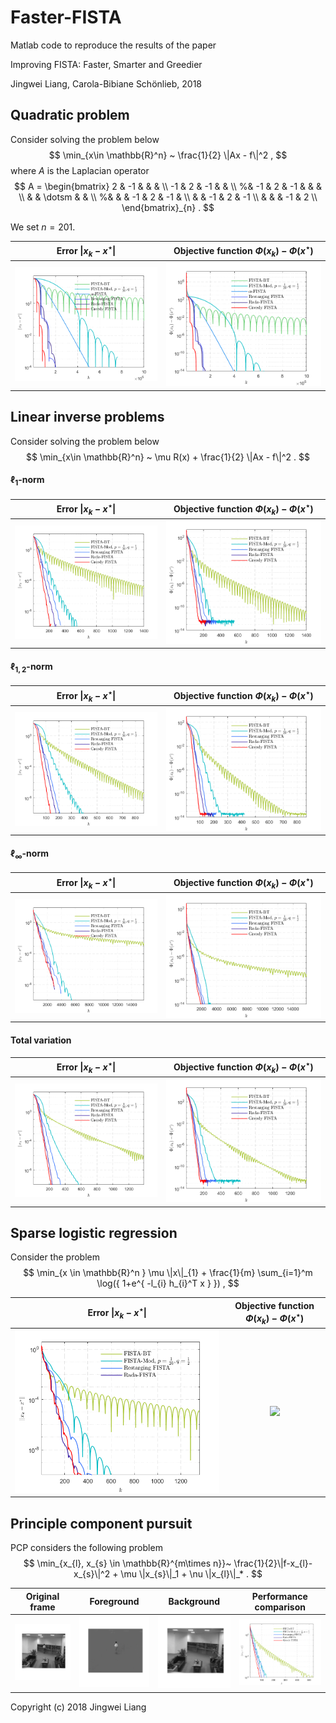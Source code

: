 # Faster-FISTA

Matlab code to reproduce the results of the paper

Improving FISTA: Faster, Smarter and Greedier

Jingwei Liang, Carola-Bibiane Schönlieb, 2018


## Quadratic problem

Consider solving the problem below
$$
\min_{x\in \mathbb{R}^n} ~ \frac{1}{2} \|Ax - f\|^2  ,
$$
where $A$ is the Laplacian operator
$$
A = 
\begin{bmatrix}
2 & -1 & & &    \\
-1 & 2 & -1 & &   \\
%& -1 & 2 & -1 & &  &  \\
&  & \dotsm & & \\
%&  &  & -1 & 2 & -1 &  \\
& & -1 & 2 & -1  \\
& & & -1 & 2  \\
\end{bmatrix}_{n}   .
$$

We set $n = 201$.

 Error $\|x_{k}-x^\star\|$          |  Objective function $\Phi(x_{k}) - \Phi(x^\star)$
:-------------------------:|:-------------------------:
![ ](codes/results/cmp-lse-dk.png)  | ![ ](codes/results/cmp-lse-fk.png) 

## Linear inverse problems

Consider solving the problem below
$$
\min_{x\in \mathbb{R}^n} ~ \mu R(x) + \frac{1}{2} \|Ax - f\|^2  .
$$

#### $\ell_{1}$-norm
 Error $\|x_{k}-x^\star\|$          |  Objective function $\Phi(x_{k}) - \Phi(x^\star)$
:-------------------------:|:-------------------------:
![ ](codes/results/cmp-ip-lasso-dk.png)  | ![ ](codes/results/cmp-ip-lasso-fk.png) 


#### $\ell_{1,2}$-norm
 Error $\|x_{k}-x^\star\|$          |  Objective function $\Phi(x_{k}) - \Phi(x^\star)$
:-------------------------:|:-------------------------:
![ ](codes/results/cmp-ip-glasso-dk.png)  | ![ ](codes/results/cmp-ip-glasso-fk.png) 


#### $\ell_{\infty}$-norm
 Error $\|x_{k}-x^\star\|$          |  Objective function $\Phi(x_{k}) - \Phi(x^\star)$
:-------------------------:|:-------------------------:
![ ](codes/results/cmp-ip-infty-dk.png)  | ![ ](codes/results/cmp-ip-infty-fk.png) 


#### Total variation
 Error $\|x_{k}-x^\star\|$          |  Objective function $\Phi(x_{k}) - \Phi(x^\star)$
:-------------------------:|:-------------------------:
![ ](codes/results/cmp-ip-tv-dk.png)  | ![ ](codes/results/cmp-ip-tv-fk.png) 


## Sparse logistic regression

Consider the problem
$$
\min_{x \in \mathbb{R}^n }  \mu \|x\|_{1} + \frac{1}{m} \sum_{i=1}^m \log({ 1+e^{ -l_{i} h_{i}^T x } })  ,
$$

 Error $\|x_{k}-x^\star\|$          |  Objective function $\Phi(x_{k}) - \Phi(x^\star)$
:-------------------------:|:-------------------------:
![ ](codes/results/cmp-slr-dk.png)  |  ![ ]()



## Principle component pursuit


PCP considers the following problem
$$
\min_{x_{l}, x_{s} \in \mathbb{R}^{m\times n}}~ \frac{1}{2}\|f-x_{l}-x_{s}\|^2 + \mu \|x_{s}\|_1 + \nu \|x_{l}\|_*  .
$$



 Original frame    |   Foreground  |   Background          |  Performance comparison
:-------------------------:|:-------------------------:|:-------------------------:|:-------------------------:
![ ](codes/results/original-frame.png)  |  ![ ](codes/results/sparse-component.png)  |  ![ ](codes/results/lowrank-component.png)  | ![ ](codes/results/cmp-pcp-dk-video.png) 

Copyright (c) 2018 Jingwei Liang